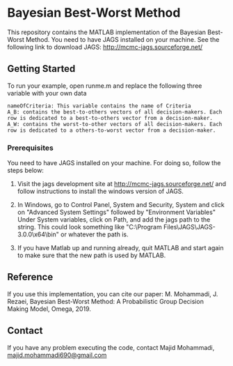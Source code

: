 # Bayesian Best-Worst Method

This repository contains the MATLAB implementation of the Bayesian Best-Worst Method. You need to have JAGS installed on your machine. See the following link to download JAGS:
http://mcmc-jags.sourceforge.net/

## Getting Started

To run your example, open runme.m and replace the following three variable with your own data
```
nameOfCriteria: This variable contains the name of Criteria
A_B: contains the best-to-others vectors of all decision-makers. Each row is dedicated to a best-to-others vector from a decision-maker.
A_W: contains the worst-to-other vectors of all decision-makers. Each row is dedicated to a others-to-worst vector from a decision-maker.
```


### Prerequisites

You need to have JAGS installed on your machine. For doing so, follow the steps below:
 1. Visit the jags development site at http://mcmc-jags.sourceforge.net/ and follow instructions to install the windows version of JAGS.

2. In Windows, go to Control Panel, System and Security, System and click on "Advanced System Settings" followed by "Environment Variables" Under System variables, click on Path, and add the jags path to the string. This could look something like "C:\Program Files\JAGS\JAGS-3.0.0\x64\bin" or whatever the path is.

3. If you have Matlab up and running already, quit MATLAB and start again to make sure that the new path is used by MATLAB.


## Reference

If you use this implementation, you can cite our paper:
M. Mohammadi, J. Rezaei, Bayesian Best-Worst Method: A Probabilistic Group Decision Making Model, Omega, 2019.

## Contact

If you have any problem executing the code, contact Majid Mohammadi, majid.mohammadi690@gmail.com
